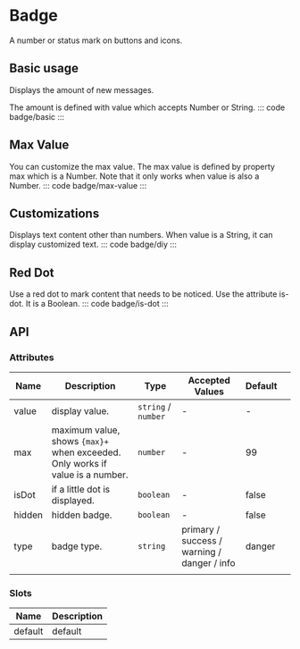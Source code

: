 <script setup>
import basic from 'exam/badge/basic.vue'
import maxValue from 'exam/badge/max-value.vue'
import diy from 'exam/badge/diy.vue'
import isDot from 'exam/badge/is-dot.vue'
</script>

# Badge

A number or status mark on buttons and icons.

## Basic usage

Displays the amount of new messages.

The amount is defined with value which accepts Number or String.
::: code badge/basic
<basic></basic>
:::

## Max Value

You can customize the max value.
The max value is defined by property max which is a Number. Note that it only works when value is also a Number.
::: code badge/max-value
<maxValue></maxValue>
:::

## Customizations

Displays text content other than numbers.
When value is a String, it can display customized text.
::: code badge/diy
<diy></diy>
:::

## Red Dot

Use a red dot to mark content that needs to be noticed.
Use the attribute is-dot. It is a Boolean.
::: code badge/is-dot
<isDot></isDot>
:::

## API

### Attributes

| Name   | Description                                                                   | Type                | Accepted Values                             | Default |     |
| ------ | ----------------------------------------------------------------------------- | ------------------- | ------------------------------------------- | ------- | --- |
| value  | display value.                                                                | `string` / `number` | -                                           | -       |     |
| max    | maximum value, shows `{max}+` when exceeded. Only works if value is a number. | `number`            | -                                           | 99      |     |
| isDot  | if a little dot is displayed.                                                 | `boolean`           | -                                           | false   |     |
| hidden | hidden badge.                                                                 | `boolean`           | -                                           | false   |     |
| type   | badge type.                                                                   | `string`            | primary / success / warning / danger / info | danger  |     |
|        |                                                                               |                     |                                             |         |     |

### Slots

| Name    | Description |
| ------- | ----------- |
| default | default     |

